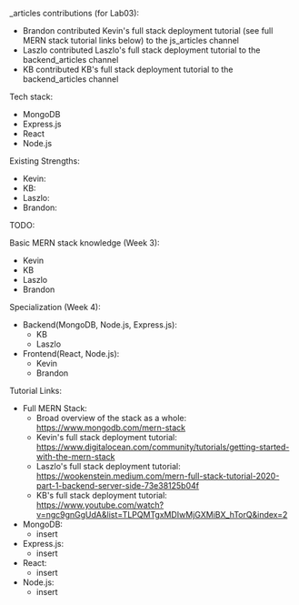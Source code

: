 \_articles contributions (for Lab03):
- Brandon contributed Kevin's full stack deployment tutorial (see full MERN stack tutorial links below) to the js_articles channel
- Laszlo contributed Laszlo's full stack deployment tutorial to the backend_articles channel
- KB contributed KB's full stack deployment tutorial to the backend_articles channel

Tech stack:
  - MongoDB
  - Express.js
  - React
  - Node.js

Existing Strengths:
 - Kevin:
 - KB:
 - Laszlo:
 - Brandon:

TODO:

Basic MERN stack knowledge (Week 3):
- Kevin
- KB
- Laszlo
- Brandon

Specialization (Week 4):
- Backend(MongoDB, Node.js, Express.js):
    - KB
    - Laszlo
- Frontend(React, Node.js):
    - Kevin
    - Brandon

Tutorial Links:
- Full MERN Stack:
    - Broad overview of the stack as a whole: https://www.mongodb.com/mern-stack
    - Kevin's full stack deployment tutorial: https://www.digitalocean.com/community/tutorials/getting-started-with-the-mern-stack
    - Laszlo's full stack deployment tutorial: https://wookenstein.medium.com/mern-full-stack-tutorial-2020-part-1-backend-server-side-73e38125b04f
    - KB's full stack deployment tutorial: https://www.youtube.com/watch?v=ngc9gnGgUdA&list=TLPQMTgxMDIwMjGXMiBX_hTorQ&index=2
- MongoDB:
    - insert
- Express.js:
    - insert
- React:
    - insert
- Node.js:
    - insert
